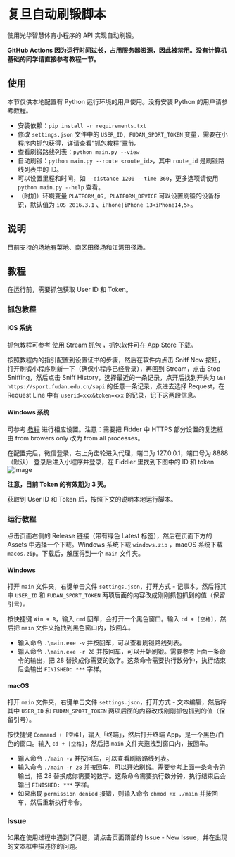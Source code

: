 # 复旦自动刷锻脚本

使用光华智慧体育小程序的 API 实现自动刷锻。

**GitHub Actions 因为运行时间过长，占用服务器资源，因此被禁用。没有计算机基础的同学请直接参考教程一节。**

## 使用

本节仅供本地配置有 Python 运行环境的用户使用。没有安装 Python 的用户请参考教程。

- 安装依赖：`pip install -r requirements.txt`
- 修改 `settings.json` 文件中的 `USER_ID, FUDAN_SPORT_TOKEN` 变量，需要在小程序内抓包获得，详请查看“抓包教程”章节。
- 查看刷锻路线列表：`python main.py --view`
- 自动刷锻：`python main.py --route <route_id>`，其中 `route_id` 是刷锻路线列表中的 ID。
- 可以设置里程和时间，如 `--distance 1200 --time 360`，更多选项请使用 `python main.py --help` 查看。
- （附加）环境变量 `PLATFORM_OS, PLATFORM_DEVICE` 可以设置刷锻的设备标识，默认值为 `iOS 2016.3.1`
  、`iPhone|iPhone 13<iPhone14,5>`。

## 说明

目前支持的场地有菜地、南区田径场和江湾田径场。

## 教程

在运行前，需要抓包获取 User ID 和 Token。

### 抓包教程

#### iOS 系统

抓包教程可参考 [使用 Stream 抓包](https://www.azurew.com/%e8%bf%90%e7%bb%b4%e5%b7%a5%e5%85%b7/8528.html)
，抓包软件可在 [App Store](https://apps.apple.com/cn/app/stream/id1312141691) 下载。

按照教程内的指引配置到设置证书的步骤，然后在软件内点击 Sniff Now 按钮，打开刷锻小程序刷新一下（确保小程序已经登录），再回到
Stream，点击 Stop Sniffing，然后点击 Sniff
History，选择最近的一条记录，点开后找到开头为 `GET https://sport.fudan.edu.cn/sapi` 的任意一条记录，点进去选择 Request，在
Request Line 中有 `userid=xxx&token=xxx` 的记录，记下这两段信息。

#### Windows 系统

可参考 [教程](https://juejin.cn/post/6920993581758939150/) 进行相应设置。注意：需要把 Fidder 中 HTTPS 部分设置的复选框由
from browers only 改为 from all processes。

在配置完后，微信登录，右上角齿轮进入代理，端口为 127.0.0.1，端口号为 8888（默认）
登录后进入小程序并登录，在 Fiddler 里找到下图中的 ID 和 token
![image](https://user-images.githubusercontent.com/51439899/226794395-42eca333-fb65-4e29-a2cb-b8ce3fd13221.png)

**注意，目前 Token 的有效期为 3 天。**

获取到 User ID 和 Token 后，按照下文的说明本地运行脚本。

### 运行教程

点击页面右侧的 Release 链接（带有绿色 Latest 标签），然后在页面下方的 Assets 中选择一个下载。Windows 系统下载 `windows.zip`
，macOS 系统下载 `macos.zip`。下载后，解压得到一个 `main` 文件夹。

#### Windows

打开 `main` 文件夹，右键单击文件 `settings.json`，打开方式 - 记事本，然后将其中 `USER_ID` 和 `FUDAN_SPORT_TOKEN`
两项后面的内容改成刚刚抓包抓到的值（保留引号）。

按快捷键 `Win + R`，输入 `cmd` 回车，会打开一个黑色窗口。输入 `cd + [空格]`，然后把 `main` 文件夹拖拽到黑色窗口内，按回车。

- 输入命令 `.\main.exe -v` 并按回车，可以查看刷锻路线列表。
- 输入命令 `.\main.exe -r 28` 并按回车，可以开始刷锻。需要参考上面一条命令的输出，把 28
  替换成你需要的数字。这条命令需要执行数分钟，执行结束后会输出 `FINISHED: ***` 字样。

#### macOS

打开 `main` 文件夹，右键单击文件 `settings.json`，打开方式 - 文本编辑，然后将其中 `USER_ID` 和 `FUDAN_SPORT_TOKEN`
两项后面的内容改成刚刚抓包抓到的值（保留引号）。

按快捷键 `Command + [空格]`，输入「终端」，然后打开终端 App，是一个黑色/白色的窗口。输入 `cd + [空格]`，然后把 `main`
文件夹拖拽到窗口内，按回车。

- 输入命令 `./main -v` 并按回车，可以查看刷锻路线列表。
- 输入命令 `./main -r 28` 并按回车，可以开始刷锻。需要参考上面一条命令的输出，把 28
  替换成你需要的数字。这条命令需要执行数分钟，执行结束后会输出 `FINISHED: ***` 字样。
- 如果出现 `permission denied` 报错，则输入命令 `chmod +x ./main` 并按回车，然后重新执行命令。

### Issue

如果在使用过程中遇到了问题，请点击页面顶部的 Issue - New Issue，并在出现的文本框中描述你的问题。

